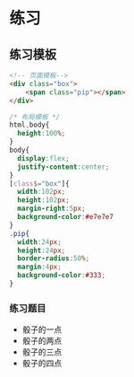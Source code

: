 # 练习

## 练习模板

```html
<!-- 页面模板-->
<div class="box">
	<span class="pip"></span>
</div>
```



```css
/* 布局模板 */
html,body{
  height:100%;
}
body{
  display:flex;
  justify-content:center;
}
[class$="box"]{
  width:102px;
  height:102px;
  margin-right:5px;
  background-color:#e7e7e7
}
.pip{
  width:24px;
  height:24px;
  border-radius:50%;
  margin:4px;
  background-color:#333;
}
```

### 练习题目

- 骰子的一点
- 骰子的两点
- 骰子的三点
- 骰子的四点